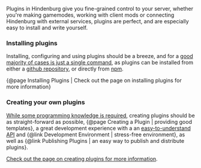 Plugins in Hindenburg give you fine-grained control to your server, whether you're making gamemodes, working with client mods or connecting Hindenburg with external services, plugins are perfect, and are especially easy to install and write yourself.

### Installing plugins
Installing, configuring and using plugins should be a breeze, and for a [good majority of cases is just a single command](../Using%20Hindenburg/CLI%20Commands.html#install-plugin), as plugins can be installed from either a [github repository](https://github.com), or directly from [npm](https://npmjs.com).

{@page Installing Plugins | Check out the page on installing plugins for more information}

### Creating your own plugins
[While some programming knowledge is required](https://www.typescriptlang.org/), creating plugins should be as straight-forward as possible, {@page Creating a Plugin | providing good templates}, a great development experience with a an [easy-to-understand API](https://skeld.js.org) and {@link Development Environment | stress-free environment}, as well as {@link Publishing Plugins | an easy way to publish and distribute plugins}.

[Check out the page on creating plugins for more information](../Plugins/Creating%20A%20Plugin).
